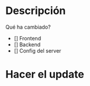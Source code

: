 # Descripción
Qué ha cambiado?

- [] Frontend
- [] Backend
- [] Config del server

# Hacer el update
